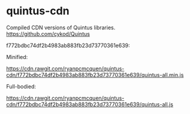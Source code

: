 quintus-cdn
===========

Compiled CDN versions of Quintus libraries.
https://github.com/cykod/Quintus

f772bdbc74df2b4983ab883fb23d73770361e639:

Minified:

https://cdn.rawgit.com/ryanpcmcquen/quintus-cdn/f772bdbc74df2b4983ab883fb23d73770361e639/quintus-all.min.js

Full-bodied:

https://cdn.rawgit.com/ryanpcmcquen/quintus-cdn/f772bdbc74df2b4983ab883fb23d73770361e639/quintus-all.js

